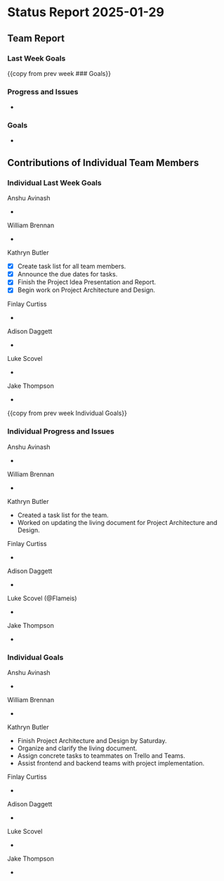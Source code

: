 # Status Report 2025-01-29

<!-- filename format is YYYYMMDD.md -->

<!-- Both sections should have the following three subsections. Each subsection is best organized as bullet points, though you can write a paragraph instead.   -->

## Team Report
<!-- status update for your TA, including an agenda for the project standup meeting -->

### Last Week Goals
<!-- The first subsection is easy. It should be an exact copy of the third section from last week (i.e., goals from a week ago). It is empty for the first week -->

{{copy from prev week ### Goals}}

### Progress and Issues

<!-- The second subsection reports on progress and issues: what you did, what worked, what you learned, where you had trouble, and where you are stuck -->

-

### Goals

<!-- The third subsection should outline your plans and goals for the following week. Each bullet point should include a measurable task and a time estimate. You may use nested bullet points for parts of a larger task. No bottom-level time estimate should be greater than 3 days. If a task would be larger, think about a logical way to break it down and to have insight into progress. If tasks from one week aren’t yet complete, they should roll over into tasks for the next week, with an updated estimate for time to completion.
For the weekly report, this third subsection should be higher-level and indicate who is responsible for what tasks. Also, it’s good to include longer-term goals in this list as well, to keep the bigger picture in mind and plan beyond just the next week.  -->

-

## Contributions of Individual Team Members

### Individual Last Week Goals

<!-- The first subsection is easy. It should be an exact copy of the third section from last week (i.e., goals from a week ago). It is empty for the first week -->

Anshu Avinash

-

William Brennan

-

Kathryn Butler

- [x] Create task list for all team members.
- [x] Announce the due dates for tasks.
- [x] Finish the Project Idea Presentation and Report.
- [x] Begin work on Project Architecture and Design.

Finlay Curtiss

-

Adison Daggett

-

Luke Scovel

-

Jake Thompson

-

{{copy from prev week Individual Goals}}

### Individual Progress and Issues

<!-- The second subsection reports on progress and issues: what you did, what worked, what you learned, where you had trouble, and where you are stuck -->

Anshu Avinash

-

William Brennan

-

Kathryn Butler

- Created a task list for the team.
- Worked on updating the living document for Project Architecture and Design.

Finlay Curtiss

-

Adison Daggett

-

Luke Scovel (@Flameis)

-

Jake Thompson

-

### Individual Goals

<!-- The third subsection should outline your plans and goals for the following week. Each bullet point should include a measurable task and a time estimate. You may use nested bullet points for parts of a larger task. No bottom-level time estimate should be greater than 3 days. If a task would be larger, think about a logical way to break it down and to have insight into progress. If tasks from one week aren’t yet complete, they should roll over into tasks for the next week, with an updated estimate for time to completion.
For the weekly report, this third subsection should be higher-level and indicate who is responsible for what tasks. Also, it’s good to include longer-term goals in this list as well, to keep the bigger picture in mind and plan beyond just the next week.  -->

Anshu Avinash

-

William Brennan

-

Kathryn Butler

- Finish Project Architecture and Design by Saturday.
- Organize and clarify the living document.
- Assign concrete tasks to teammates on Trello and Teams.
- Assist frontend and backend teams with project implementation.

Finlay Curtiss

-

Adison Daggett

-

Luke Scovel

-

Jake Thompson

-
